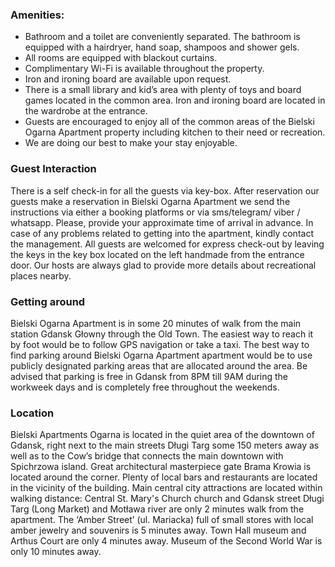 ### Amenities:

- Bathroom and a toilet are conveniently separated. The bathroom is equipped with a hairdryer, hand soap, shampoos and shower gels.
- All rooms are equipped with blackout curtains.
- Complimentary Wi-Fi is available throughout the property.
- Iron and ironing board are available upon request.
- There is a small library and kid’s area with plenty of toys and board games located in the common area. Iron and ironing board are located in the wardrobe at the entrance.
- Guests are encouraged to enjoy all of the common areas of the Bielski Ogarna Apartment property including kitchen to their need or recreation.
- We are doing our best to make your stay enjoyable.

### Guest Interaction

There is a self check-in for all the guests via key-box. After reservation our guests make a reservation in Bielski Ogarna Apartment we send the instructions via either a booking platforms or via sms/telegram/ viber / whatsapp. Please, provide your approximate time of arrival in advance.
In case of any problems related to getting into the apartment, kindly contact the management.
All guests are welcomed for express check-out by leaving the keys in the key box located on the left handmade from the entrance door.
Our hosts are always glad to provide more details about recreational places nearby.

### Getting around

Bielski Ogarna Apartment is in some 20 minutes of walk from the main station Gdansk Głowny through the Old Town. The easiest way to reach it by foot would be to follow GPS navigation or take a taxi.
The best way to find parking around Bielski Ogarna Apartment apartment would be to use publicly designated parking areas that are allocated around the area. Be advised that parking is free in Gdansk from 8PM till 9AM during the workweek days and is completely free throughout the weekends.

### Location

Bielski Apartments Ogarna is located in the quiet area of the downtown of Gdansk, right next to the main streets Długi Targ some 150 meters away as well as to the Cow’s bridge that connects the main downtown with Spichrzowa island. Great architectural masterpiece gate Brama Krowia is located around the corner. Plenty of local bars and restaurants are located in the vicinity of the building. Main central city attractions are located within walking distance: Central St. Mary's Church church and Gdansk street Długi Targ (Long Market) and Motława river are only 2 minutes walk from the apartment. The ‘Amber Street’ (ul. Mariacka) full of small stores with local amber jewelry and souvenirs is 5 minutes away. Town Hall museum and Arthus Court are only 4 minutes away. Museum of the Second World War is only 10 minutes away.
